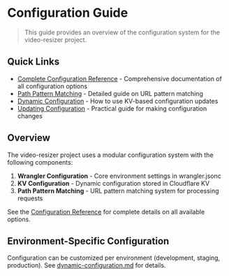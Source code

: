 # Configuration Guide

> This guide provides an overview of the configuration system for the video-resizer project.

## Quick Links

- [Complete Configuration Reference](./CONFIGURATION_REFERENCE.md) - Comprehensive documentation of all configuration options
- [Path Pattern Matching](./path-pattern-matching.md) - Detailed guide on URL pattern matching
- [Dynamic Configuration](./dynamic-configuration.md) - How to use KV-based configuration updates
- [Updating Configuration](./updating-configuration.md) - Practical guide for making configuration changes

## Overview

The video-resizer project uses a modular configuration system with the following components:

1. **Wrangler Configuration** - Core environment settings in wrangler.jsonc
2. **KV Configuration** - Dynamic configuration stored in Cloudflare KV
3. **Path Pattern Matching** - URL pattern matching system for processing requests

See the [Configuration Reference](./CONFIGURATION_REFERENCE.md) for complete details on all available options.

## Environment-Specific Configuration

Configuration can be customized per environment (development, staging, production).
See [dynamic-configuration.md](./dynamic-configuration.md) for details.

